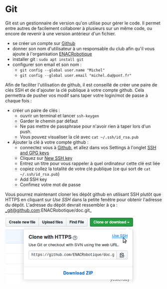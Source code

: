 # Git

Git est un gestionnaire de version qu'on utilise pour gérer le code. Il permet entre autres de facilement collaborer à plusieurs sur un même code, ou encore de revenir à une version antérieur d'un fichier.

- se créer un compte sur [Github](https://github.com)
- donner son nom d'utilisateur à un responsable du club afin qu'il vous ajoute à l'organisation [ENACRobotique](https://github.com/ENACRobotique)
- installer git : `sudo apt install git`
- configurer son email et son nom :
  - `git config --global user.name "Michel"`
  - `git config --global user.email "michel.du@pont.fr"`

Afin de faciliter l'utilisation de github, il est conseillé de créer une paire de clés SSH et de d'ajouter la clé publique à votre compte github. Cela permettra de pusher vos modif sans taper votre login/mot de passe à chaque fois :
- créer un paire de clés :
  - ouvrir un terminal et lancer `ssh-keygen`
  - Garder le chemin par défaut
  - Ne pas mettre de passphrase pour n'avoir rien à taper lors d'un push.
  - Vous pouvez visualiser la clé avec `cat ~/.ssh/id_rsa.pub`
- Ajouter la clé à votre compte github :
  - connectez vous à [Github](https://github.com), et allez dans vos Settings à l'onglet [SSH and GPG keys](https://github.com/settings/keys)
  - Cliquez sur [New SSH key](https://github.com/settings/ssh/new)
  - Entrez un titre pour vous rappeler à quel ordinateur cette clé est liée
  - copiez collez la totalité de votre clé publique (ce qui sort de `cat ~/.ssh/id_rsa.pub`)
  - Add SSH key
  - Confimez votre mot de passe

Vous pourrez maintenant cloner les dépôt github en utilisant SSH plutôt que HTTPS en cliquant sur _Use SSH_ dans la petite fenêtre pour obtenir l'adresse du dépôt.
L'adresse du dépôt devrait ressembler à ça : _git@github.com:ENACRobotique/doc.git_

![](../images/git_ssh.png "Clone avec SSH")

